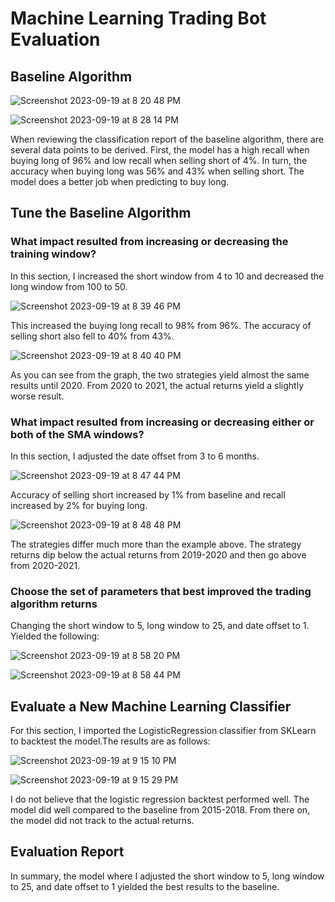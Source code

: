# Machine Learning Trading Bot Evaluation

## Baseline Algorithm

![Screenshot 2023-09-19 at 8 20 48 PM](https://github.com/br4nders0n/module_14_challenge/assets/133409952/a5f149e8-31e7-48c0-bb8d-a572d1d71a0a)

![Screenshot 2023-09-19 at 8 28 14 PM](https://github.com/br4nders0n/module_14_challenge/assets/133409952/0e9c6b89-85d3-4bb4-bc1b-4cbd7490e735)

When reviewing the classification report of the baseline algorithm, there are several data points to be derived. First, the model has a high recall when buying long of 96% and low recall when selling short of 4%. In turn, the accuracy when buying long was 56% and 43% when selling short. The model does a better job when predicting to buy long.

## Tune the Baseline Algorithm

### What impact resulted from increasing or decreasing the training window?
In this section, I increased the short window from 4 to 10 and decreased the long window from 100 to 50. 

![Screenshot 2023-09-19 at 8 39 46 PM](https://github.com/br4nders0n/module_14_challenge/assets/133409952/c96b9776-5627-489b-8ec4-e3729a7b4a8a)

This increased the buying long recall to 98% from 96%. The accuracy of selling short also fell to 40% from 43%. 

![Screenshot 2023-09-19 at 8 40 40 PM](https://github.com/br4nders0n/module_14_challenge/assets/133409952/21be9bfd-5170-4e9d-8e57-0021cb175634)

As you can see from the graph, the two strategies yield almost the same results until 2020. From 2020 to 2021, the actual returns yield a slightly worse result. 

### What impact resulted from increasing or decreasing either or both of the SMA windows?

In this section, I adjusted the date offset from 3 to 6 months. 

![Screenshot 2023-09-19 at 8 47 44 PM](https://github.com/br4nders0n/module_14_challenge/assets/133409952/fd1c577d-820f-4710-a074-fe0cd3fe503c)

Accuracy of selling short increased by 1% from baseline and recall increased by 2% for buying long. 

![Screenshot 2023-09-19 at 8 48 48 PM](https://github.com/br4nders0n/module_14_challenge/assets/133409952/af2643dc-05ec-4617-847b-8c379b02ac31)

The strategies differ much more than the example above. The strategy returns dip below the actual returns from 2019-2020 and then go above from 2020-2021.

### Choose the set of parameters that best improved the trading algorithm returns

Changing the short window to 5, long window to 25, and date offset to 1. Yielded the following:

![Screenshot 2023-09-19 at 8 58 20 PM](https://github.com/br4nders0n/module_14_challenge/assets/133409952/9f09e410-0ee8-4cfe-9c78-55a9e150159a)

![Screenshot 2023-09-19 at 8 58 44 PM](https://github.com/br4nders0n/module_14_challenge/assets/133409952/58464187-434c-4cf3-ac78-bed14b5ad3fa)

## Evaluate a New Machine Learning Classifier

For this section, I imported the LogisticRegression classifier from SKLearn to backtest the model.The results are as follows:

![Screenshot 2023-09-19 at 9 15 10 PM](https://github.com/br4nders0n/module_14_challenge/assets/133409952/914d287e-3a04-46e7-af8d-996e36e4782b)

![Screenshot 2023-09-19 at 9 15 29 PM](https://github.com/br4nders0n/module_14_challenge/assets/133409952/bd0dcd6d-c9c4-491f-b2dd-c47d1486bea1)

I do not believe that the logistic regression backtest performed well. The model did well compared to the baseline from 2015-2018. From there on, the model did not track to the actual returns. 

## Evaluation Report

In summary, the model where I adjusted the short window to 5, long window to 25, and date offset to 1 yielded the best results to the baseline. 




